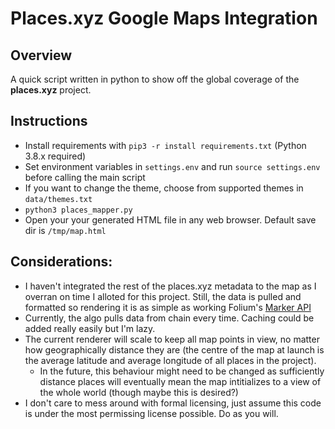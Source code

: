 # Places.xyz Google Maps Integration
## Overview
A quick script written in python to show off the global coverage of the __places.xyz__ project.

## Instructions
- Install requirements with `pip3 -r install requirements.txt` (Python 3.8.x required)
- Set environment variables in `settings.env` and run `source settings.env` before calling the main script
- If you want to change the theme, choose from supported themes in `data/themes.txt`
- `python3 places_mapper.py`
- Open your your generated HTML file in any web browser. Default save dir is `/tmp/map.html`

## Considerations:
- I haven't integrated the rest of the places.xyz metadata to the map as I overran on time I alloted for this project. Still, the data is pulled and formatted so rendering it is as simple as working Folium's [Marker API](https://python-visualization.github.io/folium/modules.html#folium.map.Marker, "link to documentation")
- Currently, the algo pulls data from chain every time. Caching could be added really easily but I'm lazy. 
- The current renderer will scale to keep all map points in view, no matter how geographically distance they are (the centre of the map at launch is the average latitude and average longitude of all places in the project). 
	- In the future, this behaviour might need to be changed as sufficiently distance places will eventually mean the map intitializes to a view of the whole world (though maybe this is desired?)
- I don't care to mess around with formal licensing, just assume this code is under the most permissing license possible. Do as you will.
